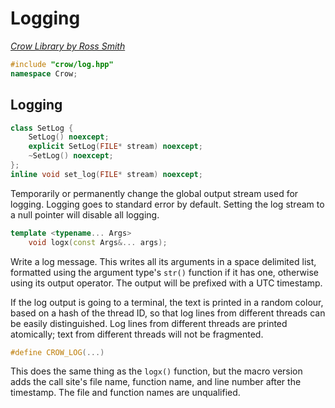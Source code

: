 # Logging

_[Crow Library by Ross Smith](index.html)_

```c++
#include "crow/log.hpp"
namespace Crow;
```

## Logging

```c++
class SetLog {
    SetLog() noexcept;
    explicit SetLog(FILE* stream) noexcept;
    ~SetLog() noexcept;
};
inline void set_log(FILE* stream) noexcept;
```

Temporarily or permanently change the global output stream used for logging.
Logging goes to standard error by default. Setting the log stream to a null
pointer will disable all logging.

```c++
template <typename... Args>
    void logx(const Args&... args);
```

Write a log message. This writes all its arguments in a space delimited list,
formatted using the argument type's `str()` function if it has one, otherwise
using its output operator. The output will be prefixed with a UTC timestamp.

If the log output is going to a terminal, the text is printed in a random
colour, based on a hash of the thread ID, so that log lines from different
threads can be easily distinguished. Log lines from different threads are
printed atomically; text from different threads will not be fragmented.

```c++
#define CROW_LOG(...)
```

This does the same thing as the `logx()` function, but the macro version adds
the call site's file name, function name, and line number after the timestamp.
The file and function names are unqualified.
